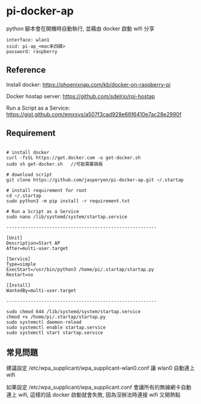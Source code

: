 # pi-docker-ap
 
 python 腳本會在開機時自動執行, 並藉由 docker 啟動 wifi 分享
 
```
interface: wlan1
ssid: pi-ap_<mac末四碼>
password: raspberry
```

## Reference

Install docker: https://phoenixnap.com/kb/docker-on-raspberry-pi

Docker hostap server: https://github.com/sdelrio/rpi-hostap

Run a Script as a Service: https://gist.github.com/emxsys/a507f3cad928e66f6410e7ac28e2990f


## Requirement

```

# install docker
curl -fsSL https://get.docker.com -o get-docker.sh
sudo sh get-docker.sh   //可能需要跳板

# download script
git clone https://github.com/jasperyen/pi-docker-ap.git ~/.startap

# install requirement for root
cd ~/.startap
sudo python3 -m pip install -r requirement.txt

# Run a Script as a Service
sudo nano /lib/systemd/system/startap.service

--------------------------------------------------------

[Unit]
Description=Start AP
After=multi-user.target

[Service]
Type=simple
ExecStart=/usr/bin/python3 /home/pi/.startap/startap.py
Restart=no

[Install]
WantedBy=multi-user.target

--------------------------------------------------------

sudo chmod 644 /lib/systemd/system/startap.service
chmod +x /home/pi/.startap/startap.py
sudo systemctl daemon-reload
sudo systemctl enable startap.service
sudo systemctl start startap.service

```

## 常見問題
建議設定 /etc/wpa_supplicant/wpa_supplicant-wlan0.conf 讓 wlan0 自動連上wifi

如果設定 /etc/wpa_supplicant/wpa_supplicant.conf 會讓所有的無線網卡自動連上 wifi,
這樣的話 docker 啟動就會失敗, 因為沒辦法時連接 wifi 又開熱點
